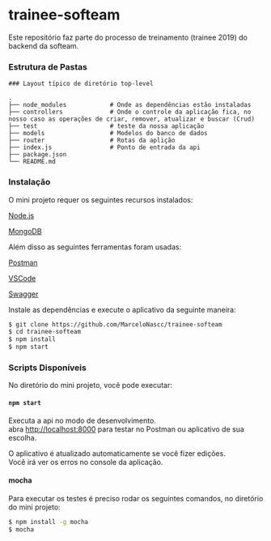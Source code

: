 # trainee-softeam

Este repositório faz parte do processo de treinamento (trainee 2019) do backend da softeam.

### Estrutura de Pastas
```
### Layout típico de diretório top-level

.
├── node_modules            # Onde as dependências estão instaladas
├── controllers             # Onde o controle da aplicação fica, no nosso caso as operações de criar, remover, atualizar e buscar (Crud)           
├── test                    # teste da nossa aplicação
├── models                  # Modelos do banco de dados
├── router                  # Rotas da aplição 
├── index.js                # Ponto de entrada da api
├── package.json
└── README.md

```

### Instalação

O mini projeto requer os seguintes recursos instalados:

[Node.js]

[MongoDB]

Além disso as seguintes ferramentas foram usadas: 

[Postman] 

[VSCode]

[Swagger]

Instale as dependências e execute o aplicativo da seguinte maneira:

```sh
$ git clone https://github.com/MarceloNascc/trainee-softeam
$ cd trainee-softeam
$ npm install
$ npm start
```

### Scripts Disponíveis

No diretório do mini projeto, você pode executar:

#### `npm start`

Executa a api no modo de desenvolvimento.<br>
abra [http://localhost:8000](http://localhost:8000) para testar no Postman ou aplicativo de sua escolha.

O aplicativo é atualizado automaticamente se você fizer edições.<br>
Você irá ver os erros no console da aplicação.

#### mocha

Para executar os testes é preciso rodar os seguintes comandos, no diretório do mini projeto:

```sh
$ npm install -g mocha
$ mocha
```

[node.js]: <http://nodejs.org>  
[NPM]: <https://www.npmjs.com/>
[chai]: <https://www.chaijs.com/>
[mocha]: <https://mochajs.org/>
[MongoDB]: <https://www.mongodb.com/>
[Postman]: <https://www.getpostman.com/>
[VSCode]: <https://code.visualstudio.com/>
[Swagger]: <https://swagger.io>